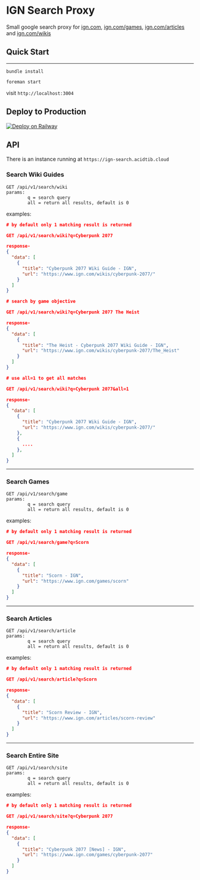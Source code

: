 # IGN Search Proxy

Small google search proxy for [ign.com](https://ign.com), [ign.com/games](https://ign.com/games), [ign.com/articles](https://ign.com/articles) and [ign.com/wikis](https://ign.com/wikis)

## Quick Start
---
```
bundle install
```

```
foreman start
```

visit `http://localhost:3004`

## Deploy to Production
[![Deploy on Railway](https://railway.app/button.svg)](https://railway.app/new/template/f220i8?referralCode=nLHZEt)

## API

There is an instance running at `https://ign-search.acidtib.cloud`

### Search Wiki Guides
```
GET /api/v1/search/wiki
params: 
		q = search query
		all = return all results, default is 0
```
examples:
```json
# by default only 1 matching result is returned

GET /api/v1/search/wiki?q=Cyberpunk 2077

response-
{
  "data": [
    {
      "title": "Cyberpunk 2077 Wiki Guide - IGN",
      "url": "https://www.ign.com/wikis/cyberpunk-2077/"
    }
  ]
}

# search by game objective

GET /api/v1/search/wiki?q=Cyberpunk 2077 The Heist

response-
{
  "data": [
    {
      "title": "The Heist - Cyberpunk 2077 Wiki Guide - IGN",
      "url": "https://www.ign.com/wikis/cyberpunk-2077/The_Heist"
    }
  ]
}
```

```json
# use all=1 to get all matches

GET /api/v1/search/wiki?q=Cyberpunk 2077&all=1

response-
{
  "data": [
    {
      "title": "Cyberpunk 2077 Wiki Guide - IGN",
      "url": "https://www.ign.com/wikis/cyberpunk-2077/"
    },
    {
      ....
    },
  ]
}
```

---
### Search Games
```
GET /api/v1/search/game
params: 
		q = search query
		all = return all results, default is 0
```
examples:
```json
# by default only 1 matching result is returned

GET /api/v1/search/game?q=Scorn

response-
{
  "data": [
    {
      "title": "Scorn - IGN",
      "url": "https://www.ign.com/games/scorn"
    }
  ]
}
```

---
### Search Articles
```
GET /api/v1/search/article
params: 
		q = search query
		all = return all results, default is 0
```
examples:
```json
# by default only 1 matching result is returned

GET /api/v1/search/article?q=Scorn

response-
{
  "data": [
    {
      "title": "Scorn Review - IGN",
      "url": "https://www.ign.com/articles/scorn-review"
    }
  ]
}
```

---
### Search Entire Site
```
GET /api/v1/search/site
params: 
		q = search query
		all = return all results, default is 0
```
examples:
```json
# by default only 1 matching result is returned

GET /api/v1/search/site?q=Cyberpunk 2077

response-
{
  "data": [
    {
      "title": "Cyberpunk 2077 [News] - IGN",
      "url": "https://www.ign.com/games/cyberpunk-2077"
    }
  ]
}
```